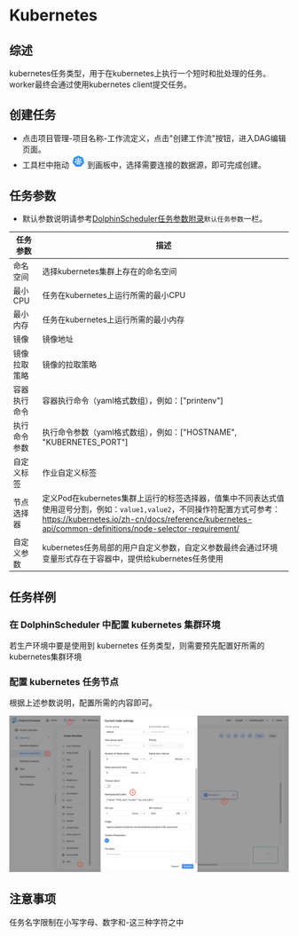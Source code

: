 # Kubernetes

## 综述

kubernetes任务类型，用于在kubernetes上执行一个短时和批处理的任务。worker最终会通过使用kubernetes client提交任务。

## 创建任务

- 点击项目管理-项目名称-工作流定义，点击"创建工作流"按钮，进入DAG编辑页面。
- 工具栏中拖动 <img src="../../../../img/tasks/icons/kubernetes.png" width="25"/> 到画板中，选择需要连接的数据源，即可完成创建。

## 任务参数

[//]: # (TODO: use the commented anchor below once our website template supports this syntax)
[//]: # (- 默认参数说明请参考[DolphinScheduler任务参数附录]&#40;appendix.md#默认任务参数&#41;`默认任务参数`一栏。)

- 默认参数说明请参考[DolphinScheduler任务参数附录](appendix.md)`默认任务参数`一栏。

| **任务参数** |                                                                                       **描述**                                                                                        |
|----------|-------------------------------------------------------------------------------------------------------------------------------------------------------------------------------------|
| 命名空间     | 选择kubernetes集群上存在的命名空间                                                                                                                                                              |
| 最小CPU    | 任务在kubernetes上运行所需的最小CPU                                                                                                                                                            |
| 最小内存     | 任务在kubernetes上运行所需的最小内存                                                                                                                                                             |
| 镜像       | 镜像地址                                                                                                                                                                                |
| 镜像拉取策略   | 镜像的拉取策略                                                                                                                                                                             |
| 容器执行命令   | 容器执行命令（yaml格式数组），例如：["printenv"]                                                                                                                                                    |
| 执行命令参数   | 执行命令参数（yaml格式数组），例如：["HOSTNAME", "KUBERNETES_PORT"]                                                                                                                                 |
| 自定义标签    | 作业自定义标签                                                                                                                                                                             |
| 节点选择器    | 定义Pod在kubernetes集群上运行的标签选择器，值集中不同表达式值使用逗号分割，例如：`value1,value2`，不同操作符配置方式可参考：https://kubernetes.io/zh-cn/docs/reference/kubernetes-api/common-definitions/node-selector-requirement/ |
| 自定义参数    | kubernetes任务局部的用户自定义参数，自定义参数最终会通过环境变量形式存在于容器中，提供给kubernetes任务使用                                                                                                                     |

## 任务样例

### 在 DolphinScheduler 中配置 kubernetes 集群环境

若生产环境中要是使用到 kubernetes 任务类型，则需要预先配置好所需的kubernetes集群环境

### 配置 kubernetes 任务节点

根据上述参数说明，配置所需的内容即可。

![kubernetes](../../../../img/tasks/demo/kubernetes-task-en.png)

## 注意事项

任务名字限制在小写字母、数字和-这三种字符之中
